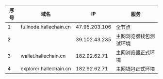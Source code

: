 | 序号 |  域名 | IP |  服务  |
| ------ | ------ | ------ |  ------- |
| 1| fullnode.hallechain.cn | 47.95.203.106 | 全节点  |
| 2|    | 39.102.43.235 | 主网浏览器钱包测试环境  |
| 3| wallet.hallechain.cn   | 182.92.62.71  | 主网浏览器正式环境  |
| 4| explorer.hallechain.cn | 182.92.62.71  | 主网钱包正式环境  |
